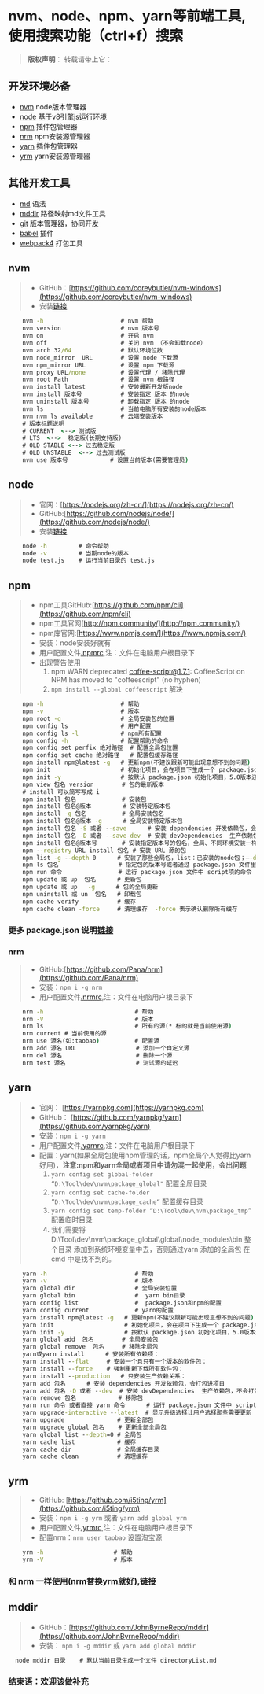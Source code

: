 # nvm、node、npm、yarn等前端工具,使用搜索功能（ctrl+f）搜索

> **版权声明**： 转载请带上它：

## 开发环境必备

- [nvm](#nvm)    node版本管理器
- [node](#node)  基于v8引擎js运行环境
- [npm](#npm)    插件包管理器
- [nrm](#nrm)    npm安装源管理器
- [yarn](#yarn)  插件包管理器
- [yrm](#yrm)    yarn安装源管理器

## 其他开发工具

- [md](#md) 语法
- [mddir](#mddir) 路径映射md文件工具
- [git](./git.md)  版本管理器，协同开发
- [babel](./plugin.md#babel) 插件
- [webpack4](./webpack.md) 打包工具

## nvm

> - GitHub：[https://github.com/coreybutler/nvm-windows](https://github.com/coreybutler/nvm-windows)
> - 安装[链接](./install.md)

```cmd
    nvm -h                      # nvm 帮助
    nvm version                 # nvm 版本号
    nvm on                      # 开启 nvm
    nvm off                     # 关闭 nvm （不会卸载node）
    nvm arch 32/64              # 默认环境位数
    nvm node_mirror  URL        # 设置 node 下载源
    nvm npm_mirror URL          # 设置 npm 下载源
    nvm proxy URL/none          # 设置代理 / 移除代理
    nvm root Path               # 设置 nvm 根路径
    nvm install latest          # 安装最新开发版node
    nvm install 版本号           # 安装指定 版本 的node
    nvm uninstall 版本号         # 卸载指定 版本 的node
    nvm ls                      # 当前电脑所有安装的node版本
    nvm nvm ls available        # 云端安装版本
    # 版本标题说明
    # CURRENT  <--> 测试版
    # LTS  <-->  稳定版(长期支持版)
    # OLD STABLE <--> 过去稳定版
    # OLD UNSTABLE  <--> 过去测试版
    nvm use 版本号            # 设置当前版本(需要管理员)
```

## node

> - 官网：[https://nodejs.org/zh-cn/](https://nodejs.org/zh-cn/)
> - GitHub:[https://github.com/nodejs/node/](https://github.com/nodejs/node/)
> - 安装[链接](./install.md)

```cmd
    node -h         # 命令帮助
    node -v         # 当期node的版本
    node test.js    # 运行当前目录的 test.js
```

## npm

> - npm工具GitHub:[https://github.com/npm/cli](https://github.com/npm/cli)
> - npm工具官网[http://npm.community/](http://npm.community/)
> - npm库官网:[https://www.npmjs.com/](https://www.npmjs.com/)
> - 安装：node安装好就有
> - 用户配置文件[.npmrc](./config/npmrc),注：文件在电脑用户根目录下
> - 出现警告使用
>    1. npm WARN deprecated coffee-script@1.7.1: CoffeeScript on NPM has moved to "coffeescript" (no hyphen)
>    2. `npm install --global coffeescript` 解决

```cmd
    npm -h                      # 帮助
    npm -v                      # 版本
    npm root -g                 # 全局安装包的位置
    npm config ls               # 用户配置
    npm config ls -l            # npm所有配置
    npm config -h               # 配置帮助的命令
    npm config set perfix 绝对路径  # 配置全局包位置
    npm config set cache 绝对路径   # 配置包缓存路径
    npm install npm@latest -g   # 更新npm(不建议跟新可能出现意想不到的问题)
    npm init                    # 初始化项目，会在项目下生成一个 package.json 文件
    npm init -y                 # 按默认 package.json 初始化项目，5.0版本还会生成
    npm view 包名 version        # 包的最新版本
    # install 可以简写写成 i
    npm install 包名             # 安装包
    npm install 包名@版本         # 安装特定版本包
    npm install -g 包名          # 全局安装包名
    npm install 包名@版本 -g      # 全局安装特定版本包
    npm install 包名 -S 或者 --save      # 安装 dependencies 开发依赖包，会打包进项目
    npm install 包名 -D 或者 --save-dev  # 安装 devDependencies  生产依赖包，不会打包进项目，开发时候使用
    npm install 包名@版本号       # 安装指定版本号的包名，全局、不同环境安装一样
    npm --registry URL install 包名 # 安装 URL 源的包
    npm list -g --depth 0      # 安装了那些全局包，list：已安装的node包；–-depth 0，深度
    npm ls 包名                 # 指定包的版本号或者通过 package.json 文件里面，或者全局包路径
    npm run 命令                # 运行 package.json 文件中 script项的命令
    npm update 或 up  包名      # 更新包
    npm update 或 up   -g      # 包的全局更新
    npm uninstall 或 un  包名   # 卸载包
    npm cache verify           # 缓存
    npm cache clean -force     # 清理缓存  -force 表示确认删除所有缓存
```

### 更多 package.json 说明[链接](./package.md)

### nrm

> - GitHub:[https://github.com/Pana/nrm](https://github.com/Pana/nrm)
> - 安装：`npm i -g nrm`
> - 用户配置文件[.nrmrc](./config/nrmrc),注：文件在电脑用户根目录下

```cmd
    nrm -h                          # 帮助
    nrm -V                          # 版本
    nrm ls                          # 所有的源(* 标的就是当前使用源)
    nrm current # 当前使用的源
    nrm use 源名(如:taobao)          # 配置源
    nrm add 源名 URL                 # 添加一个自定义源
    nrm del 源名                     # 删除一个源
    nrm test 源名                    # 测试源的延迟
```

## yarn

> - 官网： [https://yarnpkg.com](https://yarnpkg.com)
> - GitHub： [https://github.com/yarnpkg/yarn](https://github.com/yarnpkg/yarn)
> - 安装：`npm i -g yarn`
> - 用户配置文件[.yarnrc](./config/yarnrc),注：文件在电脑用户根目录下
> - 配置：yarn(如果全局包使用npm管理的话，npm全局个人觉得比yarn好用)，**注意:npm和yarn全局或者项目中请勿混一起使用，会出问题**
>   1. `yarn config set global-folder “D:\Tool\dev\nvm\package_global"`  配置全局目录
>   2. `yarn config set cache-folder ”D:\Tool\dev\nvm\package_cache“`  配置缓存目录
>   3. `yarn config set temp-folder “D:\Tool\dev\nvm\package_tmp”` 配置临时目录
>   4. 我们需要将 D:\Tool\dev\nvm\package_global\global\node_modules\bin 整个目录 添加到系统环境变量中去，否则通过yarn 添加的全局包 在cmd 中是找不到的。

```cmd
    yarn -h                         # 帮助
    yarn -v                         # 版本
    yarn global dir                 # 全局安装位置
    yarn global bin                 #  yarn bin目录
    yarn config list                #  package.json和npm的配置
    yarn config current             # yarn的配置
    yarn install npm@latest -g   # 更新npm(不建议跟新可能出现意想不到的问题)
    yarn init                    # 初始化项目，会在项目下生成一个 package.json 文件
    yarn init -y                 # 按默认 package.json 初始化项目，5.0版本还会生成
    yarn global add  包名        # 全局安装包
    yarn global remove  包名     # 移除全局包
    yarn或yarn install      # 安装所有依赖项：
    yarn install --flat     # 安装一个且只有一个版本的软件包：
    yarn install --force    # 强制重新下载所有软件包：
    yarn install --production   # 只安装生产依赖关系：
    yarn add 包名      # 安装 dependencies 开发依赖包，会打包进项目
    yarn add 包名 -D 或者 --dev  # 安装 devDependencies  生产依赖包，不会打包进项目，开发时候使用
    yarn remove 包名            # 移除包
    yarn run 命令 或者直接 yarn 命令      # 运行 package.json 文件中 script项的命令
    yarn upgrade-interactive --latest  # 显示升级选择让用户选择那些需要更新
    yarn upgrade               # 更新全部包
    yarn upgrade global 包名    # 更新全部全局包
    yarn global list --depth=0 # 全局包
    yarn cache list            # 缓存
    yarn cache dir             # 全局缓存目录
    yarn cache clean           # 清理缓存
```

## yrm

> - GitHub: [https://github.com/i5ting/yrm](https://github.com/i5ting/yrm)
> - 安装：`npm i -g yrm` 或者 `yarn add global yrm`
> - 用户配置文件[.yrmrc](./config/yrmrc),注：文件在电脑用户根目录下
> - 配置nrm：`nrm user taobao` 设置淘宝源

```cmd
    yrm -h                    # 帮助
    yrm -V                    # 版本
```

### 和 nrm 一样使用(nrm替换yrm就好),[链接](#nrm)

## mddir

> - GitHub：[https://github.com/JohnByrneRepo/mddir](https://github.com/JohnByrneRepo/mddir)
> - 安装： `npm i -g mddir` 或 `yarn add global mddir`

```cmd
  node mddir 目录    # 默认当前目录生成一个文件 directoryList.md
```

### 结束语：欢迎该做补充
